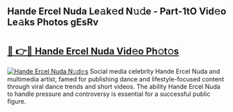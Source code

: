 ## Hande Ercel Nuda Le𝚊k𝚎d N𝚞𝚍e - Part-1tO Vid𝚎o Le𝚊ks Photos gEsRv

# <h2><a href="http://fbcnctn.evod.top/?m=Hande+Ercel+Nuda">🔗 👉🔴 Hande Ercel Nuda Vid𝚎o Ph𝚘t𝚘s</a></h2>

[![Hande Ercel Nuda N𝚞d𝚎s](https://i.imgur.com/8V9OHl7.gif)](http://fbcnctn.evod.top/?m=Hande+Ercel+Nuda)
Social media celebrity Hande Ercel Nuda and multimedia artist, famed for publishing dance and lifestyle-focused content through viral dance trends and short videos. The ability Hande Ercel Nuda to handle pressure and controversy is essential for a successful public figure. 

